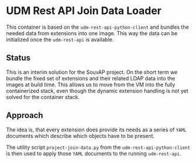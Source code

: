 # UDM Rest API Join Data Loader

This container is based on the `udm-rest-api-python-client` and bundles the
needed data from extensions into one image. This way the data can be initialized
once the `udm-rest-api` is available.


## Status

This is an interim solution for the SouvAP project. On the short term we bundle
the fixed set of extensions and their related LDAP data into the images at build
time. This allows us to move from the VM into the fully containerized stack,
even though the dynamic extension handling is not yet solved for the container
stack.


## Approach

The idea is, that every extension does provide its needs as a series of `YAML`
documents which describe which objects have to be present.

The utility script `project-join-data.py` from the `udm-rest-api-python-client`
is then used to apply those `YAML` documents to the running `udm-rest-api`.
